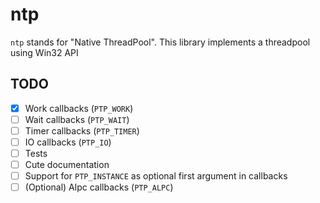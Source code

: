 # ntp

`ntp` stands for "Native ThreadPool". This library implements a threadpool using Win32 API

## TODO

- [X] Work callbacks (`PTP_WORK`)
- [ ] Wait callbacks (`PTP_WAIT`)
- [ ] Timer callbacks (`PTP_TIMER`)
- [ ] IO callbacks (`PTP_IO`)
- [ ] Tests
- [ ] Cute documentation
- [ ] Support for `PTP_INSTANCE` as optional first argument in callbacks
- [ ] (Optional) Alpc callbacks (`PTP_ALPC`)
